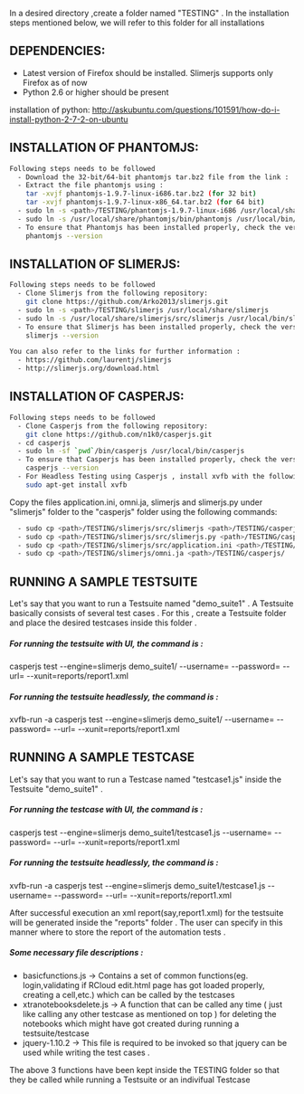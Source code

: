 In a desired directory ,create a folder named "TESTING" . In the installation steps mentioned below, we will refer to this folder for all installations 

DEPENDENCIES:
---------

* Latest version of Firefox should be installed. Slimerjs supports only Firefox as of now
* Python 2.6 or higher should be present

installation of python: http://askubuntu.com/questions/101591/how-do-i-install-python-2-7-2-on-ubuntu

INSTALLATION OF PHANTOMJS:
---------

```sh
Following steps needs to be followed
  - Download the 32-bit/64-bit phantomjs tar.bz2 file from the link :          http://phantomjs.org/download.html
  - Extract the file phantomjs using : 
    tar -xvjf phantomjs-1.9.7-linux-i686.tar.bz2 (for 32 bit)
    tar -xvjf phantomjs-1.9.7-linux-x86_64.tar.bz2 (for 64 bit)
  - sudo ln -s <path>/TESTING/phantomjs-1.9.7-linux-i686 /usr/local/share/phantomjs
  - sudo ln -s /usr/local/share/phantomjs/bin/phantomjs /usr/local/bin/phantomjs
  - To ensure that Phantomjs has been installed properly, check the version using :
    phantomjs --version
```

INSTALLATION OF SLIMERJS:
---------

```sh
Following steps needs to be followed
  - Clone Slimerjs from the following repository:
    git clone https://github.com/Arko2013/slimerjs.git
  - sudo ln -s <path>/TESTING/slimerjs /usr/local/share/slimerjs
  - sudo ln -s /usr/local/share/slimerjs/src/slimerjs /usr/local/bin/slimerjs
  - To ensure that Slimerjs has been installed properly, check the version using :
    slimerjs --version 

You can also refer to the links for further information :
  - https://github.com/laurentj/slimerjs
  - http://slimerjs.org/download.html  
```

INSTALLATION OF CASPERJS:
---------

```sh
Following steps needs to be followed
  - Clone Casperjs from the following repository:
    git clone https://github.com/n1k0/casperjs.git
  - cd casperjs
  - sudo ln -sf `pwd`/bin/casperjs /usr/local/bin/casperjs
  - To ensure that Casperjs has been installed properly, check the version using :
    casperjs --version 
  - For Headless Testing using Casperjs , install xvfb with the following command: :
    sudo apt-get install xvfb 
```


Copy the files  application.ini, omni.ja, slimerjs and slimerjs.py under "slimerjs" folder to the "casperjs" folder using the following commands:

```sh
  - sudo cp <path>/TESTING/slimerjs/src/slimerjs <path>/TESTING/casperjs/
  - sudo cp <path>/TESTING/slimerjs/src/slimerjs.py <path>/TESTING/casperjs/
  - sudo cp <path>/TESTING/slimerjs/src/application.ini <path>/TESTING/casperjs/
  - sudo cp <path>/TESTING/slimerjs/omni.ja <path>/TESTING/casperjs/
```

RUNNING A SAMPLE TESTSUITE
--------------

Let's say that you want to run a Testsuite named "demo_suite1" . A Testsuite basically consists of several test cases . For this , create a Testsuite folder and place the desired testcases inside this folder . 

##### For running the testsuite with UI, the command is :
casperjs test --engine=slimerjs demo_suite1/ --username=<github username> --password=<github password> --url=<RCloud login url> --xunit=reports/report1.xml

##### For running the testsuite headlessly, the command is :
xvfb-run -a casperjs test --engine=slimerjs demo_suite1/ --username=<github username> --password=<github password> --url=<RCloud login url> --xunit=reports/report1.xml


RUNNING A SAMPLE TESTCASE
--------------

Let's say that you want to run a Testcase named "testcase1.js" inside the Testsuite "demo_suite1" .  

##### For running the testcase with UI, the command is :
casperjs test --engine=slimerjs demo_suite1/testcase1.js --username=<github username> --password=<github password> --url=<RCloud login url> --xunit=reports/report1.xml

##### For running the testsuite headlessly, the command is :
xvfb-run -a casperjs test --engine=slimerjs demo_suite1/testcase1.js --username=<github username> --password=<github password> --url=<RCloud login url> --xunit=reports/report1.xml

After successful execution an xml report(say,report1.xml) for the testsuite will be generated inside the "reports" folder . The user can specify in this manner where to store the report of the automation tests .

##### Some necessary file descriptions :

* basicfunctions.js -> Contains a set of common functions(eg. login,validating if RCloud edit.html page has got loaded properly, creating a cell,etc.) which can be called by the testcases 
* xtranotebooksdelete.js -> A function that can be called any time ( just like calling any other testcase as mentioned on top ) for deleting the notebooks which might have got created during running a testsuite/testcase
* jquery-1.10.2 -> This file is required to be invoked so that jquery can be used while writing the test cases .

The above 3 functions have been kept inside the TESTING folder so that they be called while running a Testsuite or an indivifual Testcase





